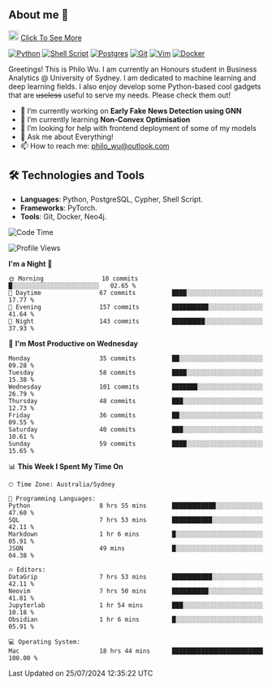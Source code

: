 ## About me 🤗

<a href="#"><img src="https://media.giphy.com/media/hvRJCLFzcasrR4ia7z/giphy.gif" width="20px" height="20px"></a> [Click To See More](https://codeboyphilo.github.io)

[![Python](https://img.shields.io/badge/python-3670A0?style=for-the-badge&logo=python&logoColor=ffdd54)](#)
[![Shell Script](https://img.shields.io/badge/shell_script-%23121011.svg?style=for-the-badge&logo=gnu-bash&logoColor=white)](#)
[![Postgres](https://img.shields.io/badge/postgres-%23316192.svg?style=for-the-badge&logo=postgresql&logoColor=white)](#)
[![Git](https://img.shields.io/badge/git-%23F05033.svg?style=for-the-badge&logo=git&logoColor=white)](#)
[![Vim](https://img.shields.io/badge/VIM-%2311AB00.svg?style=for-the-badge&logo=vim&logoColor=white)](#)
[![Docker](https://img.shields.io/badge/docker-%230db7ed.svg?style=for-the-badge&logo=docker&logoColor=white)](#)

Greetings! This is Philo Wu. I am currently an Honours student in Business Analytics \@ University of Sydney. I am dedicated to machine learning and deep learning fields. I also enjoy develop some Python-based cool gadgets that are ~~useless~~ useful to serve my needs. Please check them out!

- 🔭 I’m currently working on **Early Fake News Detection using GNN**
- 🌱 I’m currently learning **Non-Convex Optimisation**
- 🤔 I’m looking for help with frontend deployment of some of my models
- 💬 Ask me about Everything!
- 📫 How to reach me: philo_wu@outlook.com

## 🛠 Technologies and Tools
- **Languages**: Python, PostgreSQL, Cypher, Shell Script.
- **Frameworks**: PyTorch.
- **Tools**: Git, Docker, Neo4j.

<!--START_SECTION:waka-->
![Code Time](http://img.shields.io/badge/Code%20Time-343%20hrs%2025%20mins-blue)

![Profile Views](http://img.shields.io/badge/Profile%20Views-5-blue)

**I'm a Night 🦉** 

```text
🌞 Morning                10 commits          █░░░░░░░░░░░░░░░░░░░░░░░░   02.65 % 
🌆 Daytime                67 commits          ████░░░░░░░░░░░░░░░░░░░░░   17.77 % 
🌃 Evening                157 commits         ██████████░░░░░░░░░░░░░░░   41.64 % 
🌙 Night                  143 commits         █████████░░░░░░░░░░░░░░░░   37.93 % 
```
📅 **I'm Most Productive on Wednesday** 

```text
Monday                   35 commits          ██░░░░░░░░░░░░░░░░░░░░░░░   09.28 % 
Tuesday                  58 commits          ████░░░░░░░░░░░░░░░░░░░░░   15.38 % 
Wednesday                101 commits         ███████░░░░░░░░░░░░░░░░░░   26.79 % 
Thursday                 48 commits          ███░░░░░░░░░░░░░░░░░░░░░░   12.73 % 
Friday                   36 commits          ██░░░░░░░░░░░░░░░░░░░░░░░   09.55 % 
Saturday                 40 commits          ███░░░░░░░░░░░░░░░░░░░░░░   10.61 % 
Sunday                   59 commits          ████░░░░░░░░░░░░░░░░░░░░░   15.65 % 
```


📊 **This Week I Spent My Time On** 

```text
🕑︎ Time Zone: Australia/Sydney

💬 Programming Languages: 
Python                   8 hrs 55 mins       ████████████░░░░░░░░░░░░░   47.60 % 
SQL                      7 hrs 53 mins       ███████████░░░░░░░░░░░░░░   42.11 % 
Markdown                 1 hr 6 mins         █░░░░░░░░░░░░░░░░░░░░░░░░   05.91 % 
JSON                     49 mins             █░░░░░░░░░░░░░░░░░░░░░░░░   04.38 % 

🔥 Editors: 
DataGrip                 7 hrs 53 mins       ███████████░░░░░░░░░░░░░░   42.11 % 
Neovim                   7 hrs 50 mins       ██████████░░░░░░░░░░░░░░░   41.81 % 
Jupyterlab               1 hr 54 mins        ███░░░░░░░░░░░░░░░░░░░░░░   10.18 % 
Obsidian                 1 hr 6 mins         █░░░░░░░░░░░░░░░░░░░░░░░░   05.91 % 

💻 Operating System: 
Mac                      18 hrs 44 mins      █████████████████████████   100.00 % 
```


 Last Updated on 25/07/2024 12:35:22 UTC
<!--END_SECTION:waka-->
